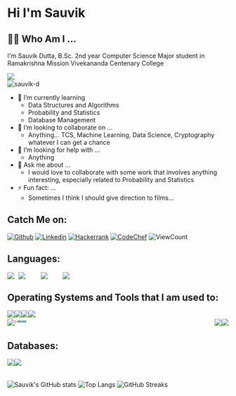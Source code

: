 # Hi I'm Sauvik

## 😶‍🌫️ Who Am I ...
I'm Sauvik Dutta, B.Sc. 2nd year Computer Science Major student in Ramakrishna Mission Vivekananda Centenary College

<img align="right" width=600px src="https://raw.githubusercontent.com/abhisheknaiidu/abhisheknaiidu/master/code.gif">

<p align="left"> <img src="https://komarev.com/ghpvc/?username=sauvik-d&label=Profile%20views&color=0e75b6&style=flat" alt="sauvik-d" /> </p>
<p align="left">
  
- 🌱 I’m currently learning
  - Data Structures and Algorithms
  - Probability and Statistics
  - Database Management  
- 👯 I’m looking to collaborate on ...
  - Anything... TCS, Machine Learning, Data Science, Cryptography whatever I can get a chance
- 🤔 I’m looking for help with ...
  - Anything
- 💬 Ask me about ...
  - I would love to collaborate with some work that involves anything interesting, especially related to Probability and Statistics 
- ⚡ Fun fact: ...
  - Sometimes I think I should give direction to films...
</p>

## Catch Me on:

[![Github](https://img.shields.io/badge/-Github-000?style=flat&logo=Github&logoColor=white)](https://github.com/sauvik-d)
[![Linkedin](https://img.shields.io/badge/-LinkedIn-blue?style=flat&logo=Linkedin&logoColor=white)](https://www.linkedin.com/in/)
[![Hackerrank](https://img.shields.io/badge/-Hackerrank-2EC866?style=flat&logo=HackerRank&logoColor=white)](https://www.hackerrank.com/profile/sauvik_dutta)
[![CodeChef](https://img.shields.io/badge/-CodeChef-5B4638?style=flat&logo=CodeChef&logoColor=white)](https://www.codechef.com/users/sauvikdutta)
<img alt="ViewCount" src="https://views.whatilearened.today/views/github/sauvik-d/onimur.svg" />

## Languages:

<div style="display: flex; flex-direction: row;">

  <img width="5%" src="https://raw.githubusercontent.com/actions/starter-workflows/main/icons/c-cpp.svg" style="max-width: 100%;">
  
  <img width="10%" src="https://camo.githubusercontent.com/06b4e5bff59158170c7de80649579da23a0fdf97fb477775f829f012cd05ef22/68747470733a2f2f7777772e766563746f726c6f676f2e7a6f6e652f6c6f676f732f6a6176612f6a6176612d617232312e737667" data-canonical-src="https://www.vectorlogo.zone/logos/java/java-ar21.svg" style="max-width: 100%;">

  <img width="10%" src="https://www.vectorlogo.zone/logos/python/python-ar21.svg" style="max-width: 100%;">

  <img width="5%" src="https://www.vectorlogo.zone/logos/r-project/r-project-icon.svg" style="max-width: 100%;">

  <!--<img width="4%" src="https://www.vectorlogo.zone/logos/figma/figma-icon.svg" style="max-width: 100%;">-->  
    
</div>

## Operating Systems and Tools that I am used to:

<div style="display: flex; flex-direction: row;">
 <code><img width="8%" src="https://raw.githubusercontent.com/gilbarbara/logos/main/logos/ubuntu.svg" style="max-width: 100%;"></code>
 <code><img width="8%" src="https://raw.githubusercontent.com/loganmarchione/homelab-svg-assets/main/assets/windows11.svg" style="max-width: 100%;"></code>
 <code><img width="8%" src="https://raw.githubusercontent.com/lukas-w/font-logos/master/vectors/garuda.svg" style="max-width: 100%;"></code>
 <code><img width="8%" src="https://raw.githubusercontent.com/materialos/icons/master/Files/Linux%20Mint.svg" style="max-width: 100%;"></code>
</div>


<div style="display: flex; flex-direction: row;">
 <code><img width="6%" src="https://upload.vectorlogo.zone/logos/visualstudio_code/images/a4381320-f83c-4a29-9db3-b241c1d096b1.svg" style="max-width: 100%;"></code>
 <code><img width="6%" src="https://raw.githubusercontent.com/gilbarbara/logos/52addcaa18dfecb4df77f3ee0753dca6b98187ad/logos/jetbrains.svg" style="max-width: 100%;"></code>
 <code><img width="6%" src="https://vectorwiki.com/images/NIuDX__sublime-text.svg" style="max-width: 100%;"></code>
 <code><img width="10%" src="https://www.vectorlogo.zone/logos/git-scm/git-scm-ar21.svg" style="max-width: 100%;"></code>

</div>

## Databases:

<div style="display: flex; flex-direction: row;">
 <code><img width="10%" src="https://camo.githubusercontent.com/842373051212a9c9c61fe72b9d636b2e7ed06f89120e8322ea5e67d01857cff8/68747470733a2f2f7777772e766563746f726c6f676f2e7a6f6e652f6c6f676f732f6d7973716c2f6d7973716c2d617232312e737667" data-canonical-src="https://www.vectorlogo.zone/logos/mysql/mysql-ar21.svg" style="max-width: 100%;"></code>
 <code><img width="10%" src="https://www.vectorlogo.zone/logos/oracle/oracle-ar21.svg" style="max-width: 100%;"></code>
 
</div>

</br>
<div style="display: flex; flex-direction: row;">
  
  ![Sauvik's GitHub stats](https://github-readme-stats.vercel.app/api?username=sauvik-d&show_icons=true)
  ![Top Langs](https://github-readme-stats.vercel.app/api/top-langs/?username=sauvik-d&layout=compact)
  ![GitHub Streaks](https://github-readme-streak-stats.herokuapp.com/?user=sauvik-d&layout=compact)
  
</div>
